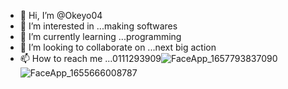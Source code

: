 - 👋 Hi, I’m @Okeyo04
- 👀 I’m interested in ...making softwares
- 🌱 I’m currently learning ...programming 
- 💞️ I’m looking to collaborate on ...next big action 
- 📫 How to reach me ...0111293909![FaceApp_1657793837090](https://user-images.githubusercontent.com/109481321/179420891-c11f3014-6faa-4ed5-8dfc-f884966582f0.jpg)
![FaceApp_1655666008787](https://user-images.githubusercontent.com/109481321/179420900-efcb7a2d-e94f-4dec-9875-2eee6cc99aa6.jpg)


<!---
Okeyo04/Okeyo04 is a ✨ special ✨ repository because its `README.md` (this file) appears on your GitHub profile.
You can click the Preview link to take a look at your changes.
--->
